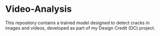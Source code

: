 # Video-Analysis
This repository contains a trained model designed to detect cracks in images and videos, developed as part of my Design Credit (DC) project.
